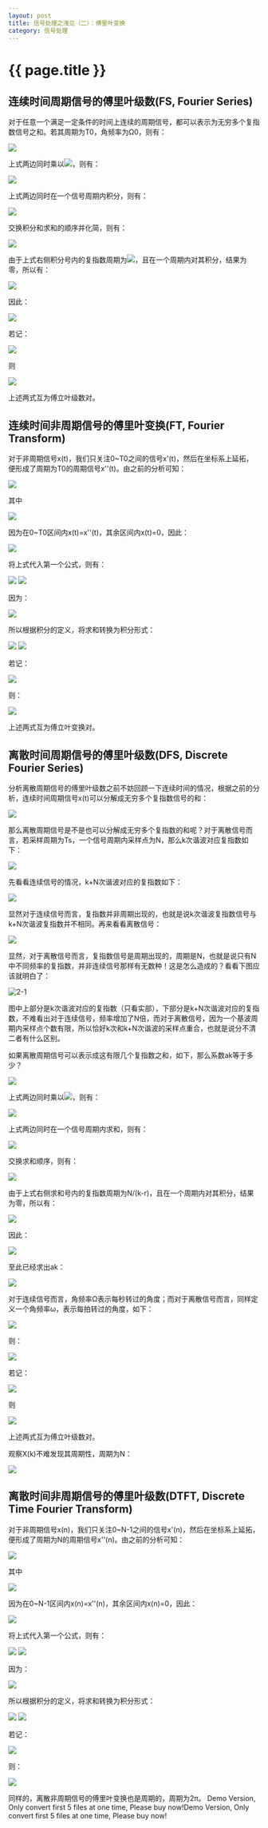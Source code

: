 ```yaml
---
layout: post
title: 信号处理之浅见（二）：傅里叶变换
category: 信号处理
---
```


# {{ page.title }}

## 连续时间周期信号的傅里叶级数(FS, Fourier Series)

对于任意一个满足一定条件的时间上连续的周期信号，都可以表示为无穷多个复指数信号之和。若其周期为T0，角频率为Ω0，则有：

<img src="http://www.forkosh.com/mathtex.cgi?\ x(t)=\sum_{k=-\infty}^{+\infty} a_k \cdot e^{jk\Omega_0t}">

上式两边同时乘以<img src="http://www.forkosh.com/mathtex.cgi?\ e^{-jr\Omega_0t}">，则有：

<img src="http://www.forkosh.com/mathtex.cgi?\ x(t)e^{-jr\Omega_0t}=\sum_{k=-\infty}^{+\infty} a_k \cdot e^{jk\Omega_0t} \cdot e^{-jr\Omega_0t}">

上式两边同时在一个信号周期内积分，则有：

<img src="http://www.forkosh.com/mathtex.cgi?\ \int_0^{T_0} x(t)e^{-jr\Omega_0t}dt=\int_0^{T_0} \sum_{k=-\infty}^{+\infty} a_k \cdot e^{jk\Omega_0t} \cdot e^{-jr\Omega_0t}dt">

交换积分和求和的顺序并化简，则有：

<img src="http://www.forkosh.com/mathtex.cgi?\ \int_0^{T_0} x(t)e^{-jr\Omega_0t}dt=\sum_{k=-\infty}^{+\infty} a_k \int_0^{T_0}e^{j(k-r)\Omega_0t}dt">

由于上式右侧积分号内的复指数周期为<img src="http://www.forkosh.com/mathtex.cgi?\ T_0/(k-r)">，且在一个周期内对其积分，结果为零，所以有：

<img src="http://www.forkosh.com/mathtex.cgi?\ \int_0^{T_0}e^{j(k-r)\Omega_0t}dt=\begin{cases} T_0,k=r\\ 0,k\not=r \end{cases}">

因此：

<img src="http://www.forkosh.com/mathtex.cgi?\ \int_0^{T_0} x(t)e^{-jr\Omega_0t}dt=a_k|_{k=r} T_0=a_rT_0">

若记：

<img src="http://www.forkosh.com/mathtex.cgi?\ X(k\Omega_0)=\frac{1}{T_0}\int_0^{T_0} x(t)e^{-jk\Omega_0t}dt">

则

<img src="http://www.forkosh.com/mathtex.cgi?\ x(t)=\sum_{k=-\infty}^{+\infty} X(k\Omega_0) \cdot e^{jk\Omega_0t}">

上述两式互为傅立叶级数对。

## 连续时间非周期信号的傅里叶变换(FT, Fourier Transform)

对于非周期信号x(t)，我们只关注0~T0之间的信号x'(t)，然后在坐标系上延拓，便形成了周期为T0的周期信号x''(t)。由之前的分析可知：


<img src="http://www.forkosh.com/mathtex.cgi?\ x''(t)=\sum_{k=-\infty}^{+\infty} X''(k\Omega_0) \cdot e^{jk\Omega_0t}">

其中

<img src="http://www.forkosh.com/mathtex.cgi?\ X''(k\Omega_0)=\frac{1}{T_0}\int_0^{T_0} x''(t)e^{-jk\Omega_0t}dt">

因为在0~T0区间内x(t)=x''(t)，其余区间内x(t)=0，因此：

<img src="http://www.forkosh.com/mathtex.cgi?\ X''(k\Omega_0)=\frac{1}{T_0}\int_{-\infty}^{+\infty} x(t)e^{-jk\Omega_0t}dt">


将上式代入第一个公式，则有：

<img src="http://www.forkosh.com/mathtex.cgi?\ x''(t)=\sum_{k=-\infty}^{+\infty} \frac{1}{T_0}\int_{-\infty}^{+\infty} x(t)e^{-jk\Omega_0t}dt \cdot e^{jk\Omega_0t}">

<img src="http://www.forkosh.com/mathtex.cgi?\ =\frac{1}{2\pi}\sum_{k=-\infty}^{+\infty} \int_{-\infty}^{+\infty} x(t)e^{-jk\Omega_0t}dt \cdot e^{jk\Omega_0t} \cdot \Omega_0">

因为：

<img src="http://www.forkosh.com/mathtex.cgi?\ \lim_{T_0 \rightarrow +\infty}x''(t)=\lim_{\Omega_0 \rightarrow 0}x''(t)=x(t)">

所以根据积分的定义，将求和转换为积分形式：

<img src="http://www.forkosh.com/mathtex.cgi?\ x(t)=\lim_{\Omega_0 \rightarrow 0} \frac{1}{2\pi}\sum_{k=-\infty}^{+\infty} \int_{-\infty}^{+\infty} x(t)e^{-jk\Omega_0t}dt \cdot e^{jk\Omega_0t} \cdot \Omega_0">

<img src="http://www.forkosh.com/mathtex.cgi?\ =\frac{1}{2\pi}\int_{-\infty}^{+\infty} \int_{-\infty}^{+\infty} x(t)e^{-j\Omega t}dt \cdot e^{j\Omega t}d\Omega">

若记：

<img src="http://www.forkosh.com/mathtex.cgi?\ X(\Omega)=\int_{-\infty}^{+\infty} x(t)e^{-j\Omega t}dt">

则：

<img src="http://www.forkosh.com/mathtex.cgi?\ x(t)=\frac{1}{2\pi}\int_{-\infty}^{+\infty} X(\Omega) e^{j\Omega t}d\Omega">

上述两式互为傅立叶变换对。

## 离散时间周期信号的傅里叶级数(DFS, Discrete Fourier Series)
分析离散周期信号的傅里叶级数之前不妨回顾一下连续时间的情况，根据之前的分析，连续时间周期信号x(t)可以分解成无穷多个复指数信号的和：

<img src="http://www.forkosh.com/mathtex.cgi?\ x(t)=\sum_{k=-\infty}^{+\infty} a_k \cdot e^{jk\Omega_0t}">

那么离散周期信号是不是也可以分解成无穷多个复指数的和呢？对于离散信号而言，若采样周期为Ts，一个信号周期内采样点为N，那么k次谐波对应复指数如下：

<img src="http://www.forkosh.com/mathtex.cgi?\ e^{jk\Omega_0t}|_{t=nT_s}=e^{jk\Omega_0nT_s}=e^{jk\frac{2\pi}{N}n}">

先看看连续信号的情况，k+N次谐波对应的复指数如下：

<img src="http://www.forkosh.com/mathtex.cgi?\ e^{j(k+N)\Omega_0t}">

显然对于连续信号而言，复指数并非周期出现的，也就是说k次谐波复指数信号与k+N次谐波复指数并不相同。再来看看离散信号：

<img src="http://www.forkosh.com/mathtex.cgi?\ e^{j(k+N)\frac{2\pi}{N}n}=e^{jk\frac{2\pi}{N}n}e^{jN\frac{2\pi}{N}n}=e^{jk\frac{2\pi}{N}n}e^{j2n\pi}=e^{jk\frac{2\pi}{N}n}">

显然，对于离散信号而言，复指数信号是周期出现的，周期是N，也就是说只有N中不同频率的复指数，并非连续信号那样有无数种！这是怎么造成的？看看下图应该就明白了：

![2-1](https://github.com/jackyuqian/jackyuqian.github.io/blob/master/_posts/signal_process/img/2_1.png?raw=true)

图中上部分是k次谐波对应的复指数（只看实部），下部分是k+N次谐波对应的复指数，不难看出对于连续信号，频率增加了N倍，而对于离散信号，因为一个基波周期内采样点个数有限，所以恰好k次和k+N次谐波的采样点重合，也就是说分不清二者有什么区别。

如果离散周期信号可以表示成这有限几个复指数之和，如下，那么系数ak等于多少？

<img src="http://www.forkosh.com/mathtex.cgi?\ x(n)=\sum_{k=0}^{N-1} a_k \cdot e^{jk\frac{2\pi}{N}n}">

上式两边同时乘以<img src="http://www.forkosh.com/mathtex.cgi?\ e^{-jr2\pi/Nn}">，则有：

<img src="http://www.forkosh.com/mathtex.cgi?\ x(n)e^{-jr\frac{2\pi}{N}n}=\sum_{k=0}^{N-1} a_k \cdot e^{jk\frac{2\pi}{N}n} \cdot e^{-jr\frac{2\pi}{N}n}">

上式两边同时在一个信号周期内求和，则有：

<img src="http://www.forkosh.com/mathtex.cgi?\ \sum_{n=0}^{N-1} x(n)e^{-jr\frac{2\pi}{N}n}=\sum_{n=0}^{N-1} \sum_{k=0}^{N-1} a_k \cdot e^{j(k-r)\frac{2\pi}{N}n}">

交换求和顺序，则有：

<img src="http://www.forkosh.com/mathtex.cgi?\ \sum_{n=0}^{N-1} x(n)e^{-jr\frac{2\pi}{N}n}=\sum_{k=0}^{N-1}a_k \sum_{n=0}^{N-1} \cdot e^{j(k-r)\frac{2\pi}{N}n}">

由于上式右侧求和号内的复指数周期为N/(k-r)，且在一个周期内对其积分，结果为零，所以有：

<img src="http://www.forkosh.com/mathtex.cgi?\ \sum_{n=0}^{N-1} e^{j(k-r)\frac{2\pi}{N}n}=\begin{cases} N,k=r\\ 0,k\not=r \end{cases}">

因此：

<img src="http://www.forkosh.com/mathtex.cgi?\ \sum_{n=0}^{N-1} x(n)e^{-jr\frac{2\pi}{N}n}=a_k|_{k=r}N=a_rN">

至此已经求出ak：

<img src="http://www.forkosh.com/mathtex.cgi?\ a_k=\frac{1}{N}\sum_{n=0}^{N-1} x(n)e^{-jk\frac{2\pi}{N}n}">

对于连续信号而言，角频率&Omega;表示每秒转过的角度；而对于离散信号而言，同样定义一个角频率&omega;，表示每拍转过的角度，如下：

<img src="http://www.forkosh.com/mathtex.cgi?\ \omega_0=\Omega_0 \cdot T_s=\frac{2\pi}{T_0}T_s=\frac{2\pi}{N}">

则：

<img src="http://www.forkosh.com/mathtex.cgi?\ a_k=\frac{1}{N}\sum_{n=0}^{N-1} x(n)e^{-jk\omega_0 n}">

若记：

<img src="http://www.forkosh.com/mathtex.cgi?\ X(k)=\sum_{n=0}^{N-1} x(n)e^{-jk\omega_0n}">

则

<img src="http://www.forkosh.com/mathtex.cgi?\ x(n)=\frac{1}{N}\sum_{k=0}^{N-1} X(k) \cdot e^{jk\omega_0n}">

上述两式互为傅立叶级数对。

观察X(k)不难发现其周期性，周期为N：

<img src="http://www.forkosh.com/mathtex.cgi?\ X(k+N)=\sum_{k=0}^{N-1} x(n)e^{-jk\frac{2\pi}{N}n} \cdot e^{-jN\frac{2\pi}{N}n}=\sum_{k=0}^{N-1} x(n)e^{-jk\frac{2\pi}{N}n}=X(k)">

## 离散时间非周期信号的傅里叶级数(DTFT, Discrete Time Fourier Transform)

对于非周期信号x(n)，我们只关注0~N-1之间的信号x'(n)，然后在坐标系上延拓，便形成了周期为N的周期信号x''(n)。由之前的分析可知：

<img src="http://www.forkosh.com/mathtex.cgi?\ x''(n)=\frac{1}{N}\sum_{k=0}^{N-1} X''(k) \cdot e^{jk\omega_0n}">

其中

<img src="http://www.forkosh.com/mathtex.cgi?\ X''(k)=\sum_{n=0}^{N-1} x''(n)e^{-jk\omega_0n}">

因为在0~N-1区间内x(n)=x''(n)，其余区间内x(n)=0，因此：

<img src="http://www.forkosh.com/mathtex.cgi?\ X''(k)=\sum_{n=-\infty}^{+\infty} x(n)e^{-jk\omega_0n}">

将上式代入第一个公式，则有：

<img src="http://www.forkosh.com/mathtex.cgi?\ x''(n)=\frac{1}{N}\sum_{k=0}^{N-1} (\sum_{n=-\infty}^{+\infty} x(n)e^{-jk\omega_0n}) \cdot e^{jk\omega_0n}">

<img src="http://www.forkosh.com/mathtex.cgi?\ =\frac{1}{2\pi}\sum_{k=0}^{N-1} (\sum_{n=-\infty}^{+\infty} x(n)e^{-jk\omega_0n}) \cdot e^{jk\omega_0n} \cdot \omega_0">

因为：

<img src="http://www.forkosh.com/mathtex.cgi?\ \lim_{N \rightarrow +\infty}x''(n)=\lim_{\omega_0 \rightarrow 0}x''(n)=x(n)">

所以根据积分的定义，将求和转换为积分形式：

<img src="http://www.forkosh.com/mathtex.cgi?\ x(n)=\lim_{\omega_0 \rightarrow 0} \frac{1}{2\pi}\sum_{k=0}^{N-1} (\sum_{n=-\infty}^{+\infty} x(n)e^{-jk\omega_0n}) \cdot e^{jk\omega_0n} \cdot \omega_0">

<img src="http://www.forkosh.com/mathtex.cgi?\ =\frac{1}{2\pi}\int_{0}^{2\pi} (\sum_{n=-\infty}^{+\infty} x(n)e^{-j\omega n})e^{j\omega n}d\omega">

若记：

<img src="http://www.forkosh.com/mathtex.cgi?\ X(\omega)=\sum_{n=-\infty}^{+\infty} x(n)e^{-j\omega n}">

则：

<img src="http://www.forkosh.com/mathtex.cgi?\ x(n)=\frac{1}{2\pi}\int_{0}^{2\pi} X(\omega)e^{j\omega n}d\omega">

同样的，离散非周期信号的傅里叶变换也是周期的，周期为2π。
Demo Version, Only convert first 5 files at one time, Please buy now!Demo Version, Only convert first 5 files at one time, Please buy now!